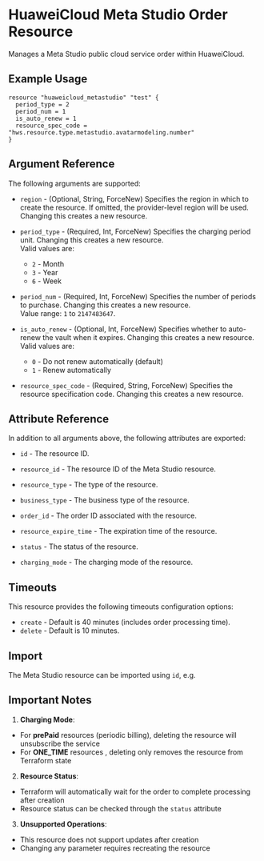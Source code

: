 # HuaweiCloud Meta Studio Order Resource

Manages a Meta Studio public cloud service order within HuaweiCloud.

## Example Usage
```hcl
resource "huaweicloud_metastudio" "test" {
  period_type = 2
  period_num = 1
  is_auto_renew = 1
  resource_spec_code = "hws.resource.type.metastudio.avatarmodeling.number"
}
```

## Argument Reference

The following arguments are supported:

* `region` - (Optional, String, ForceNew) Specifies the region in which to create the resource.
  If omitted, the provider-level region will be used.
  Changing this creates a new resource.

* `period_type` - (Required, Int, ForceNew) Specifies the charging period unit.
  Changing this creates a new resource.  
  Valid values are:
  + `2` - Month
  + `3` - Year
  + `6` - Week

* `period_num` - (Required, Int, ForceNew) Specifies the number of periods to purchase.
  Changing this creates a new resource.  
  Value range: `1` to `2147483647`.

* `is_auto_renew` - (Optional, Int, ForceNew) Specifies whether to auto-renew the vault when it expires.
  Changing this creates a new resource.  
  Valid values are:
  + `0` - Do not renew automatically (default)
  + `1` - Renew automatically

* `resource_spec_code` - (Required, String, ForceNew) Specifies the resource specification code.
  Changing this creates a new resource.

## Attribute Reference

In addition to all arguments above, the following attributes are exported:

* `id` - The resource ID.

* `resource_id` - The resource ID of the Meta Studio resource.

* `resource_type` - The type of the resource.

* `business_type` - The business type of the resource.

* `order_id` - The order ID associated with the resource.

* `resource_expire_time` - The expiration time of the resource.

* `status` - The status of the resource.

* `charging_mode` - The charging mode of the resource.

## Timeouts

This resource provides the following timeouts configuration options:

* `create` - Default is 40 minutes (includes order processing time).
* `delete` - Default is 10 minutes.

## Import

The Meta Studio resource can be imported using `id`, e.g.

## Important Notes

1. **Charging Mode**:
  - For **prePaid** resources (periodic billing), deleting the resource will unsubscribe the service
  - For **ONE_TIME** resources , deleting only removes the resource from Terraform state

2. **Resource Status**:
  - Terraform will automatically wait for the order to complete processing after creation
  - Resource status can be checked through the `status` attribute

3. **Unsupported Operations**:
  - This resource does not support updates after creation
  - Changing any parameter requires recreating the resource
